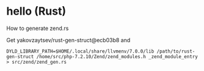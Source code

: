 # hello (Rust)

How to generate zend.rs

Get yakovzaytsev/rust-gen-struct@ecb03b8 and

```
DYLD_LIBRARY_PATH=$HOME/.local/share/llvmenv/7.0.0/lib /path/to/rust-gen-struct /home/src/php-7.2.10/Zend/zend_modules.h _zend_module_entry > src/zend/zend_gen.rs
```
